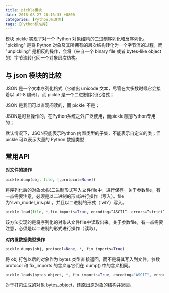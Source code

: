 ```yaml
---
title: pickle模块
date: 2018-08-27 20:16:33 +0800
categories: [Python,标准库]
tags: [Python标准库]
---
```

模块 pickle 实现了对一个 Python 对象结构的二进制序列化和反序列化。 "pickling" 是将 Python 对象及其所拥有的层次结构转化为一个字节流的过程，而 "unpickling" 是相反的操作，会将（来自一个 binary file 或者 bytes-like object 的）字节流转化回一个对象层次结构。



## 与 json 模块的比较

JSON 是一个文本序列化格式（它输出 unicode 文本，尽管在大多数时候它会接着以 utf-8 编码），而 pickle 是一个二进制序列化格式；

JSON 是我们可以直观阅读的，而 pickle 不是；

JSON是可互操作的，在Python系统之外广泛使用，而pickle则是Python专用的；

默认情况下，JSON只能表示Python 内置类型的子集，不能表示自定义的类；但 pickle 可以表示大量的 Python 数据类型



## 常用API

**对文件的操作**

```python
pickle.dump(obj, file, [,protocol=None])
```

  将序列化后的对象obj以二进制形式写入文件file中，进行保存。关于参数file，有一点需要注意，必须是以二进制的形式进行操作（写入）。file为'svm_model_iris.pkl'，并且以二进制的形式（'wb'）写入。

```python
pickle.load(file, *,fix_imports=True, encoding=”ASCII”. errors=”strict”)
```

  该方法实现的是将序列化的对象从文件file中读取出来。关于参数file，有一点需要注意，必须是以二进制的形式进行操作（读取）。

**对内置数据类型操作**

```python
pickle.dumps(obj, protocol=None, *, fix_imports=True)
```

  将 obj 打包以后的对象作为 bytes 类型直接返回，而不是将其写入到文件。参数 protocol 和 fix_imports 的含义与它们在 dump() 中的含义相同。

```python
pickle.loads(bytes_object, *, fix_imports=True, encoding="ASCII", errors="strict")
```

  对于打包生成的对象 bytes_object，还原出原对象的结构并返回。